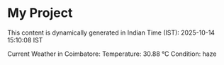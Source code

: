 # My Project

This content is dynamically generated in Indian Time (IST): 2025-10-14 15:10:08 IST


Current Weather in Coimbatore:
Temperature: 30.88 °C
Condition: haze
